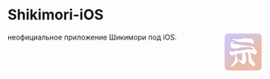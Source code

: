 #  Shikimori-iOS
<img align="right" src="https://github.com/vlapsk1y/Shikimori-iOS/blob/1d36aa44958e2284c9777f7f51b894030c6a77f2/ghlogo.png" title="Shikimori-iOS" width="15%">

 неофициальное приложение Шикимори под iOS. 
 
